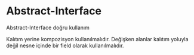 # Abstract-Interface
Abstract-Interface doğru kullanım

Kalıtım yerine kompozisyon kullanılmalıdır. Değişken alanlar kalıtım yoluyla değil nesne içinde bir field olarak kullanılmalıdır.
